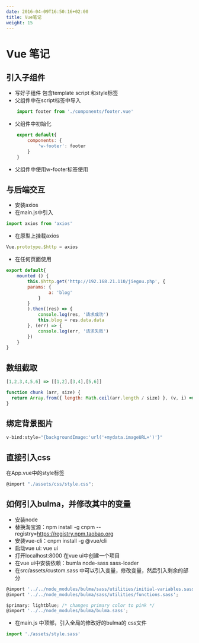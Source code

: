 ```yaml
---
date: 2016-04-09T16:50:16+02:00
title: Vue笔记
weight: 15
---
```



# Vue 笔记

## 引入子组件

* 写好子组件 包含template script 和style标签
* 父组件中在script标签中导入 
```javascript  
    import footer from './components/footer.vue'
```
* 父组件中初始化
```javascript
    export default{
        components: {
            'w-footer': footer
        }
    }
```
* 父组件中使用w-footer标签使用
  
## 与后端交互
* 安装axios 
* 在main.js中引入 
```javascript
import axios from 'axios'
```
* 在原型上挂载axios
```javascript
Vue.prototype.$http = axios
```
* 在任何页面使用
```javascript 
export default{
    mounted () {
        this.$http.get('http://192.168.21.110/jiegou.php', {
        params: {
                a: 'blog'
            }
        }
        ).then((res) => {
            console.log(res, '请求成功')
            this.blog = res.data.data
        }, (err) => {
            console.log(err, '请求失败')
        })
    }
}
```

## 数组截取

```javascript
[1,2,3,4,5,6] => [[1,2],[3,4],[5,6]]

function chunk (arr, size) {
  return Array.from({ length: Math.ceil(arr.length / size) }, (v, i) => arr.slice(i * size, i * size + size))
}
```

## 绑定背景图片
```javascript
v-bind:style="{backgroundImage:'url('+mydata.imageURL+')'}"
```

## 直接引入css

在App.vue中的style标签
```javascript 
@import "./assets/css/style.css";
```

## 如何引入bulma，并修改其中的变量

* 安装node
* 替换淘宝源：npm install -g cnpm --registry=https://registry.npm.taobao.org
* 安装vue-cli：cnpm install -g @vue/cli
* 启动vue ui: vue ui
* 打开localhost:8000 在vue ui中创建一个项目
* 在vue ui中安装依赖：bumla   node-sass   sass-loader
* 在src/assets/custom.sass 中可以引入变量，修改变量，然后引入剩余的部分

```javascript
@import '../../node_modules/bulma/sass/utilities/initial-variables.sass';
@import '../../node_modules/bulma/sass/utilities/functions.sass';

$primary: lightblue; /* changes primary color to pink */
@import '../../node_modules/bulma/bulma.sass';
```
* 在main.js 中顶部，引入全局的修改好的bulma的 css文件
```javascript
import './assets/style.sass'
```
